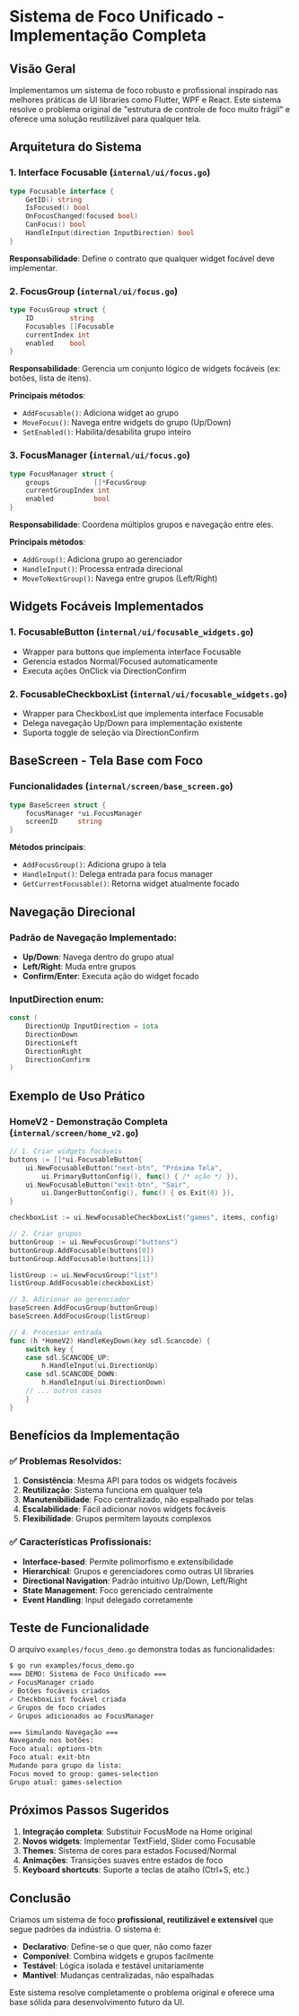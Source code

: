 # Sistema de Foco Unificado - Implementação Completa

## Visão Geral

Implementamos um sistema de foco robusto e profissional inspirado nas melhores práticas de UI libraries como Flutter, WPF e React. Este sistema resolve o problema original de "estrutura de controle de foco muito frágil" e oferece uma solução reutilizável para qualquer tela.

## Arquitetura do Sistema

### 1. Interface Focusable (`internal/ui/focus.go`)
```go
type Focusable interface {
    GetID() string
    IsFocused() bool
    OnFocusChanged(focused bool)
    CanFocus() bool
    HandleInput(direction InputDirection) bool
}
```

**Responsabilidade**: Define o contrato que qualquer widget focável deve implementar.

### 2. FocusGroup (`internal/ui/focus.go`)
```go
type FocusGroup struct {
    ID         string
    Focusables []Focusable
    currentIndex int
    enabled    bool
}
```

**Responsabilidade**: Gerencia um conjunto lógico de widgets focáveis (ex: botões, lista de itens).

**Principais métodos**:
- `AddFocusable()`: Adiciona widget ao grupo
- `MoveFocus()`: Navega entre widgets do grupo (Up/Down)
- `SetEnabled()`: Habilita/desabilita grupo inteiro

### 3. FocusManager (`internal/ui/focus.go`)
```go
type FocusManager struct {
    groups           []*FocusGroup
    currentGroupIndex int
    enabled          bool
}
```

**Responsabilidade**: Coordena múltiplos grupos e navegação entre eles.

**Principais métodos**:
- `AddGroup()`: Adiciona grupo ao gerenciador
- `HandleInput()`: Processa entrada direcional
- `MoveToNextGroup()`: Navega entre grupos (Left/Right)

## Widgets Focáveis Implementados

### 1. FocusableButton (`internal/ui/focusable_widgets.go`)
- Wrapper para buttons que implementa interface Focusable
- Gerencia estados Normal/Focused automaticamente
- Executa ações OnClick via DirectionConfirm

### 2. FocusableCheckboxList (`internal/ui/focusable_widgets.go`)
- Wrapper para CheckboxList que implementa interface Focusable
- Delega navegação Up/Down para implementação existente
- Suporta toggle de seleção via DirectionConfirm

## BaseScreen - Tela Base com Foco

### Funcionalidades (`internal/screen/base_screen.go`)
```go
type BaseScreen struct {
    focusManager *ui.FocusManager
    screenID     string
}
```

**Métodos principais**:
- `AddFocusGroup()`: Adiciona grupo à tela
- `HandleInput()`: Delega entrada para focus manager
- `GetCurrentFocusable()`: Retorna widget atualmente focado

## Navegação Direcional

### Padrão de Navegação Implementado:
- **Up/Down**: Navega dentro do grupo atual
- **Left/Right**: Muda entre grupos
- **Confirm/Enter**: Executa ação do widget focado

### InputDirection enum:
```go
const (
    DirectionUp InputDirection = iota
    DirectionDown
    DirectionLeft
    DirectionRight
    DirectionConfirm
)
```

## Exemplo de Uso Prático

### HomeV2 - Demonstração Completa (`internal/screen/home_v2.go`)

```go
// 1. Criar widgets focáveis
buttons := []*ui.FocusableButton{
    ui.NewFocusableButton("next-btn", "Próxima Tela", 
        ui.PrimaryButtonConfig(), func() { /* ação */ }),
    ui.NewFocusableButton("exit-btn", "Sair", 
        ui.DangerButtonConfig(), func() { os.Exit(0) }),
}

checkboxList := ui.NewFocusableCheckboxList("games", items, config)

// 2. Criar grupos
buttonGroup := ui.NewFocusGroup("buttons")
buttonGroup.AddFocusable(buttons[0])
buttonGroup.AddFocusable(buttons[1])

listGroup := ui.NewFocusGroup("list")
listGroup.AddFocusable(checkboxList)

// 3. Adicionar ao gerenciador
baseScreen.AddFocusGroup(buttonGroup)
baseScreen.AddFocusGroup(listGroup)

// 4. Processar entrada
func (h *HomeV2) HandleKeyDown(key sdl.Scancode) {
    switch key {
    case sdl.SCANCODE_UP:
        h.HandleInput(ui.DirectionUp)
    case sdl.SCANCODE_DOWN:
        h.HandleInput(ui.DirectionDown)
    // ... outros casos
    }
}
```

## Benefícios da Implementação

### ✅ Problemas Resolvidos:
1. **Consistência**: Mesma API para todos os widgets focáveis
2. **Reutilização**: Sistema funciona em qualquer tela
3. **Manutenibilidade**: Foco centralizado, não espalhado por telas
4. **Escalabilidade**: Fácil adicionar novos widgets focáveis
5. **Flexibilidade**: Grupos permitem layouts complexos

### ✅ Características Profissionais:
- **Interface-based**: Permite polimorfismo e extensibilidade
- **Hierarchical**: Grupos e gerenciadores como outras UI libraries
- **Directional Navigation**: Padrão intuitivo Up/Down, Left/Right
- **State Management**: Foco gerenciado centralmente
- **Event Handling**: Input delegado corretamente

## Teste de Funcionalidade

O arquivo `examples/focus_demo.go` demonstra todas as funcionalidades:

```bash
$ go run examples/focus_demo.go
=== DEMO: Sistema de Foco Unificado ===
✓ FocusManager criado
✓ Botões focáveis criados
✓ CheckboxList focável criada
✓ Grupos de foco criados
✓ Grupos adicionados ao FocusManager

=== Simulando Navegação ===
Navegando nos botões:
Foco atual: options-btn
Foco atual: exit-btn
Mudando para grupo da lista:
Focus moved to group: games-selection
Grupo atual: games-selection
```

## Próximos Passos Sugeridos

1. **Integração completa**: Substituir FocusMode na Home original
2. **Novos widgets**: Implementar TextField, Slider como Focusable
3. **Themes**: Sistema de cores para estados Focused/Normal
4. **Animações**: Transições suaves entre estados de foco
5. **Keyboard shortcuts**: Suporte a teclas de atalho (Ctrl+S, etc.)

## Conclusão

Criamos um sistema de foco **profissional, reutilizável e extensível** que segue padrões da indústria. O sistema é:

- **Declarativo**: Define-se o que quer, não como fazer
- **Componível**: Combina widgets e grupos facilmente  
- **Testável**: Lógica isolada e testável unitariamente
- **Mantível**: Mudanças centralizadas, não espalhadas

Este sistema resolve completamente o problema original e oferece uma base sólida para desenvolvimento futuro da UI.
